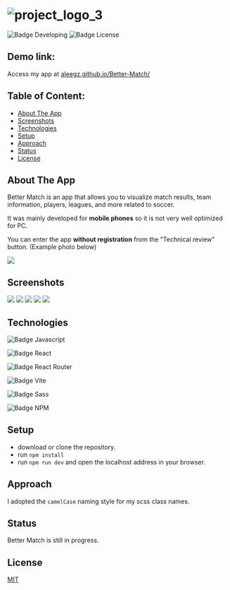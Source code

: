 # ![project_logo_3](https://github.com/7AleGz/Better-Match/assets/92764868/5bdb3979-367f-40a2-8d7c-e4dacab2d4b4)

<div align="first">
    <img src="https://img.shields.io/badge/STATUS-%20DEVELOPING-green?style=flat-square" alt="Badge Developing">
    <img src="https://img.shields.io/badge/LICENSE-%20MIT-violet?style=flat-square" alt="Badge License">
</div>

## Demo link:
Access my app at [aleegz.github.io/Better-Match/](https://aleegz.github.io/Better-Match/)

## Table of Content:

- [About The App](#about-the-app)
- [Screenshots](#screenshots)
- [Technologies](#technologies)
- [Setup](#setup)
- [Approach](#approach)
- [Status](#status)
- [License](#license)

## About The App
Better Match is an app that allows you to visualize match results, team information, players, leagues, and more related to soccer.

It was mainly developed for <b>mobile phones</b> so it is not very well optimized for PC.

You can enter the app <b>without registration</b> from the "Technical review" button. 
(Example photo below)

<img src="https://github.com/7AleGz/Better-Match/blob/master/screenshots/Screenshot_20240312-124240.png">

## Screenshots

<img src="https://github.com/7AleGz/Better-Match/blob/master/screenshots/Screenshot_20231008-172230.png">
<img src="https://github.com/7AleGz/Better-Match/blob/master/screenshots/Screenshot_20230930-200514.png">
<img src="https://github.com/7AleGz/Better-Match/blob/master/screenshots/Screenshot_20230930-200532.png">
<img src="https://github.com/7AleGz/Better-Match/blob/master/screenshots/Screenshot_20231005-233157.png">
<img src="https://github.com/7AleGz/Better-Match/blob/master/screenshots/Screenshot_20231007-182642.png">

## Technologies

![Badge Javascript](https://img.shields.io/badge/JavaScript-F7DF1E.svg?style=for-the-badge&logo=JavaScript&logoColor=black)

![Badge React](https://img.shields.io/badge/React-1974d2.svg?style=for-the-badge&logo=React&logoColor=white)

![Badge React Router](https://img.shields.io/badge/React%20Router-CA4245.svg?style=for-the-badge&logo=React-Router&logoColor=white)

![Badge Vite](https://img.shields.io/badge/Vite-6a329f.svg?style=for-the-badge&logo=Vite&logoColor=white)

![Badge Sass](https://img.shields.io/badge/Sass-CC6699.svg?style=for-the-badge&logo=Sass&logoColor=white)

![Badge NPM](https://img.shields.io/badge/npm-CB3837.svg?style=for-the-badge&logo=npm&logoColor=white)

## Setup
- download or clone the repository.
- run `npm install`
- run `npm run dev` and open the localhost address in your browser.

## Approach
I adopted the `camelCase` naming style for my scss class names.

## Status
Better Match is still in progress.

## License

[MIT](https://github.com/7AleGz/Better-Match/blob/master/LICENSE)